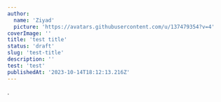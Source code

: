 ```yaml
---
author:
  name: 'Ziyad'
  picture: 'https://avatars.githubusercontent.com/u/137479354?v=4'
coverImage: ''
title: 'test title'
status: 'draft'
slug: 'test-title'
description: ''
test: 'test'
publishedAt: '2023-10-14T18:12:13.216Z'
---
```


.